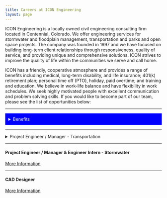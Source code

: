 ```yaml
---
title: Careers at ICON Engineering
layout: page
---
```


ICON Engineering is a locally owned civil engineering consulting firm located in Centennial, Colorado. We offer engineering services for stormwater and floodplain management, transportation and parks and open space projects. The company was founded in 1997 and we have focused on building long-term client relationships through responsiveness, quality of service, and providing unique and comprehensive solutions. ICON strives to improve the quality of life within the communities we serve and call home.

ICON has a friendly, cooperative atmosphere and provides a range of benefits including medical, long-term disability, and life insurance; 401(k) retirement plan; personal time off (PTO), holiday, paid overtime; and training and education. We believe in work-life balance and have flexibility in work schedules. We seek highly motivated people with excellent communication and problem solving skills.  If you would like to become part of our team, please see the list of opportunities below:

<hr>


<div style="background-color:blue;color:white;padding:10px;">
  <details>
  <summary>Benefits</summary>

  The benefit of working for a growing firm with 30+ employees is the opportunity to make a difference, work on a variety of projects, affect company culture, and implement positive change. Our rewards package includes a competitive salary with professional/career growth opportunities, medical/dental/vision/life/disability insurance, 8 paid holidays, accruing PTO, 401(k), performance-based bonuses, and fees paid for professional society participation.
  </details>
</div>

<hr>


<details>
<summary>Project Engineer / Manager - Transportation</summary>
<br>
<b>Job Duties</b>
<ul>
<li> Manage civil engineering projects including roadways and other infrastructure projects for public agencies.</li>
<li> Lead, self-perform, and/or oversee engineering design in the preparation of construction plans and specifications, technical design reports, project schedules, cost estimates, and other associated project/contract deliverables.</li>
<li> Coordinate workload and resource allocation on a weekly basis with other project managers.</li>
<li> Responsible and accountable for meeting client expectations and maintaining positive connections with our clients.</li>
<li> Prepare and carry-out project management and quality control plans to meet project goals, budgets,and schedules.</li>
<li> Prepare invoicing and follow-up to collect AR in a timely manner.</li>
<li> Support the construction process by reviewing submittals, answering questions, and conducting field visits.</li>
<li> Assist in business development activities and prepare proposals for competitive pursuits.</li>

<br>
<b>Education / Experience</b>

<li> BS Degree in Civil Engineering and Professional Engineering license.</li>
<li> 6 or more years of total work experience with at least 2 years managing civil infrastructure projects.</li>
<li> Advanced understanding of Civil 3D and other applicable design software, and Microsoft Office programs including Word, Excel, Outlook, Project, etc.</li>
<li> Local experience and relationships with Counties, Cities, and Districts is a plus.</li>
</ul>
</details>


<hr>


#### Project Engineer /  Manager & Engineer Intern - Stormwater
<td><a href="https://iconeng.s3-us-west-2.amazonaws.com/pdfs/Careers/PE_EI_Stormwater_FINAL_2020.pdf" > More Information </a></td>

<hr>


#### CAD Designer
<td><a href="https://iconeng.s3-us-west-2.amazonaws.com/pdfs/Careers/CAD_FINAL_2020.pdf" > More Information </a></td>
